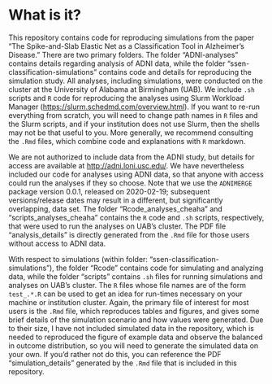 
<!-- README.md is generated from README.Rmd. Please edit that file -->

# What is it?

This repository contains code for reproducing simulations from the paper
“The Spike-and-Slab Elastic Net as a Classification Tool in Alzheimer’s
Disease.” There are two primary folders. The folder “ADNI-analyses”
contains details regarding analysis of ADNI data, while the folder
“ssen-classification-simulations” contains code and details for
reproducing the simulation study. All analyses, including simulations,
were conducted on the cluster at the University of Alabama at Birmingham
(UAB). We include `.sh` scripts and `R` code for reproducing the
analyses using Slurm Workload Manager
(<https://slurm.schedmd.com/overview.html>). If you want to re-run
everything from scratch, you will need to change path names in `R` files
and the Slurm scripts, and if your institution does not use Slurm, then
the shells may not be that useful to you. More generally, we recommend
consulting the `.Rmd` files, which combine code and explanations with
`R` markdown.

We are not authorized to include data from the ADNI study, but details
for access are available at <http://adni.loni.usc.edu/>. We have
nevertheless included our code for analyses using ADNI data, so that
anyone with access could run the analyses if they so choose. Note that
we use the `ADNIMERGE` package version 0.0.1, released on 2020-02-19;
subsequent versions/release dates may result in a different, but
significantly overlapping, data set. The folder
“Rcode\_analyses\_cheaha” and “scripts\_analyses\_cheaha” contains the
`R` code and `.sh` scripts, respectively, that were used to run the
analyses on UAB’s cluster. The PDF file “analysis\_details” is directly
generated from the `.Rmd` file for those users without access to ADNI
data.

With respect to simulations (within folder:
“ssen-classification-simulations”), the folder “Rcode” contains code for
simulating and analyzing data, while the folder “scripts” contains `.sh`
files for running simulations and analyses on UAB’s cluster. The `R`
files whose file names are of the form `test_.*.R` can be used to get an
idea for run-times necessary on your machine or institution cluster.
Again, the primary file of interest for most users is the `.Rmd` file,
which reproduces tables and figures, and gives some brief details of the
simulation scenario and how values were generated. Due to their size, I
have not included simulated data in the repository, which is needed to
reproduced the figure of example data and observe the balanced in
outcome distribution, so you will need to generate the simulated data on
your own. If you’d rather not do this, you can reference the PDF
“simulation\_details” generated by the `.Rmd` file that is included in
this repository.
